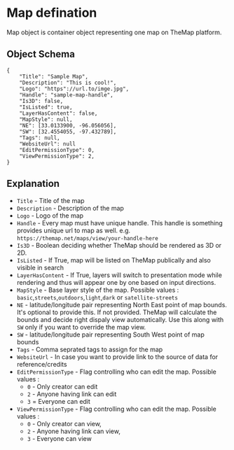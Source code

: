 # Map defination

Map object is container object representing one map on TheMap platform.

## Object Schema
    {
        "Title": "Sample Map",
        "Description": "This is cool!",
        "Logo": "https"://url.to/imge.jpg",
        "Handle": "sample-map-handle",
        "Is3D": false,
        "IsListed": true,
        "LayerHasContent": false,
        "MapStyle": null,
        "NE": [33.0133900, -96.056056],
        "SW": [32.4554055, -97.432789],
        "Tags": null,
        "WebsiteUrl": null
        "EditPermissionType": 0,
        "ViewPermissionType": 2,
    }

## Explanation

* `Title` - Title of the map
* `Description` - Description of the map
* `Logo` - Logo of the map
* `Handle` - Every map must have unique handle. This handle is something provides unique url to map as well. e.g. `https://themap.net/maps/view/your-handle-here`
* `Is3D` - Boolean deciding whether TheMap should be rendered as 3D or 2D.
* `IsListed` - If True, map will be listed on TheMap publically and also visible in search
* `LayerHasContent` - If True, layers will switch to presentation mode while rendering and thus will appear one by one based on input directions.
* `MapStyle` - Base layer style of the map. Possible values : `basic`,`streets`,`outdoors`,`light`,`dark` or `satellite-streets`
* `NE` - latitude/longitude pair representing North East point of map bounds. It's optional to provide this. If not provided. TheMap will calculate the bounds and decide right dispaly view automatically. Use this along with `SW` only if you want to override the map view.
* `SW` - latitude/longitude pair representing South West point of map bounds
* `Tags` - Comma seprated tags to assign for the map
* `WebsiteUrl` - In case you want to provide link to the source of data for reference/credits
* `EditPermissionType` - Flag controlling who can edit the map. Possible values : 
    * `0` - Only creator can edit
    * `2` - Anyone having link can edit
    * `3` = Everyone can edit
* `ViewPermissionType` - Flag controlling who can edit the map. Possible values : 
    * `0` - Only creator can view,
    * `2` - Anyone having link can view, 
    * `3` - Everyone can view